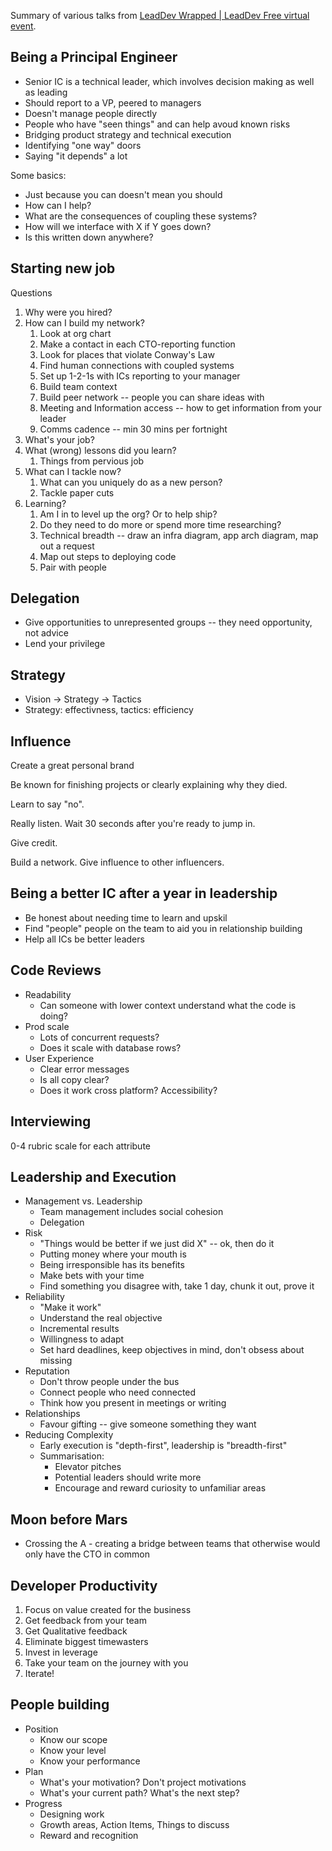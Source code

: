 Summary of various talks from [LeadDev Wrapped | LeadDev Free virtual event](https://leaddev.com/leaddev-wrapped).

## Being a Principal Engineer

- Senior IC is a technical leader, which involves decision making as well as leading
- Should report to a VP, peered to managers
- Doesn't manage people directly
- People who have "seen things" and can help avoud known risks
- Bridging product strategy and technical execution
- Identifying "one way" doors
- Saying "it depends" a lot

Some basics:

- Just because you can doesn't mean you should
- How can I help?
- What are the consequences of coupling these systems?
- How will we interface with X if Y goes down?
- Is this written down anywhere?

## Starting new job

Questions

1. Why were you hired?
2. How can I build my network?
   1. Look at org chart
   2. Make a contact in each CTO-reporting function
   3. Look for places that violate Conway's Law
   4. Find human connections with coupled systems
   5. Set up 1-2-1s with ICs reporting to your manager
   6. Build team context
   7. Build peer network -- people you can share ideas with
   8. Meeting and Information access -- how to get information from your leader
   9. Comms cadence -- min 30 mins per fortnight
3. What's your job?
4. What (wrong) lessons did you learn?
   1. Things from pervious job
5. What can I tackle now?
   1. What can you uniquely do as a new person?
   2. Tackle paper cuts
6. Learning?
   1. Am I in to level up the org? Or to help ship?
   2. Do they need to do more or spend more time researching?
   3. Technical breadth -- draw an infra diagram, app arch diagram, map out a request
   4. Map out steps to deploying code
   5. Pair with people

## Delegation

- Give opportunities to unrepresented groups -- they need opportunity, not advice
- Lend your privilege

## Strategy

- Vision -> Strategy -> Tactics
- Strategy: effectivness, tactics: efficiency

## Influence

Create a great personal brand

Be known for finishing projects or clearly explaining why they died.

Learn to say "no".

Really listen. Wait 30 seconds after you're ready to jump in.

Give credit.

Build a network. Give influence to other influencers.

## Being a better IC after a year in leadership

- Be honest about needing time to learn and upskil
- Find "people" people on the team to aid you in relationship building
- Help all ICs be better leaders

## Code Reviews

- Readability
  - Can someone with lower context understand what the code is doing?
- Prod scale
  - Lots of concurrent requests?
  - Does it scale with database rows?
- User Experience
  - Clear error messages
  - Is all copy clear?
  - Does it work cross platform? Accessibility?

## Interviewing

0-4 rubric scale for each attribute

## Leadership and Execution

- Management vs. Leadership
  - Team management includes social cohesion
  - Delegation
- Risk
  - "Things would be better if we just did X" -- ok, then do it
  - Putting money where your mouth is
  - Being irresponsible has its benefits
  - Make bets with your time
  - Find something you disagree with, take 1 day, chunk it out, prove it
- Reliability
  - "Make it work"
  - Understand the real objective
  - Incremental results
  - Willingness to adapt
  - Set hard deadlines, keep objectives in mind, don't obsess about missing
- Reputation
  - Don't throw people under the bus
  - Connect people who need connected
  - Think how you present in meetings or writing
- Relationships
  - Favour gifting -- give someone something they want
- Reducing Complexity
  - Early execution is "depth-first", leadership is "breadth-first"
  - Summarisation:
    - Elevator pitches
    - Potential leaders should write more
    - Encourage and reward curiosity to unfamiliar areas

## Moon before Mars

- Crossing the A - creating a bridge between teams that otherwise would only have the CTO in common

## Developer Productivity

1. Focus on value created for the business
2. Get feedback from your team
3. Get Qualitative feedback
4. Eliminate biggest timewasters
5. Invest in leverage
6. Take your team on the journey with you
7. Iterate!

## People building

- Position
  - Know our scope
  - Know your level
  - Know your performance
- Plan
  - What's your motivation? Don't project motivations
  - What's your current path? What's the next step?
- Progress
  - Designing work
  - Growth areas, Action Items, Things to discuss
  - Reward and recognition
